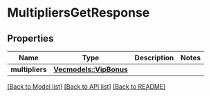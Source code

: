 # MultipliersGetResponse

## Properties

Name | Type | Description | Notes
------------ | ------------- | ------------- | -------------
**multipliers** | [**Vec<models::VipBonus>**](VipBonus.md) |  | 

[[Back to Model list]](../README.md#documentation-for-models) [[Back to API list]](../README.md#documentation-for-api-endpoints) [[Back to README]](../README.md)


